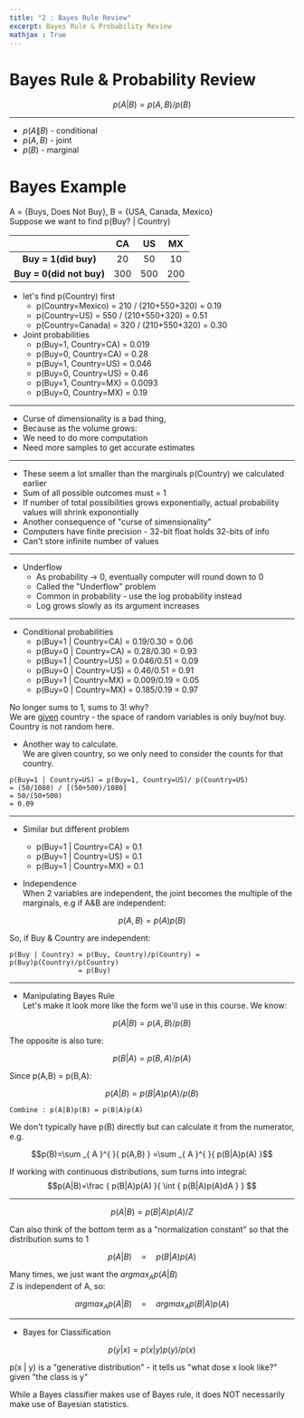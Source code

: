 ```yaml
---
title: "2 : Bayes Rule Review" 
excerpt: Bayes Rule & Probability Review
mathjax : True
---
```

# Bayes Rule & Probability Review

$$p(A|B)=p(A,B)/p(B)$$  

---


- $p(A \| B)$ - conditional
- $p(A,B)$ - joint
- $p(B)$ - marginal

# Bayes Example

A = {Buys, Does Not Buy}, B = {USA, Canada, Mexico}  
Suppose we want to find p(Buy? | Country)

|                           | CA  | US  | MX  |
|:-------------------------:|:---:|:---:|:---:|
| __Buy = 1(did buy)__      |20   |50   |10   |
| __Buy = 0(did not buy)__  |300  |500  |200  |

- let's find p(Country) first
    + p(Country=Mexico) = 210 / (210+550+320) = 0.19
    + p(Country=US) = 550 / (210+550+320) = 0.51
    + p(Country=Canada) = 320 / (210+550+320) = 0.30
- Joint probabilities
    + p(Buy=1, Country=CA) = 0.019
    + p(Buy=0, Country=CA) = 0.28
    + p(Buy=1, Country=US) = 0.046
    + p(Buy=0, Country=US) = 0.46
    + p(Buy=1, Country=MX) = 0.0093
    + p(Buy=0, Country=MX) = 0.19

---
- Curse of dimensionality is a bad thing,
- Because as the volume grows:
- We need to do more computation
- Need more samples to get accurate estimates

---
- These seem a lot smaller than the marginals p(Country) we calculated earlier
- Sum of all possible outcomes must = 1
- If number of total possibilities grows exponentially, actual probability values will shrink exponontially
- Another consequence of "curse of simensionality"
- Computers have finite precision - 32-bit float holds 32-bits of info
- Can't store infinite number of values

----
- Underflow 
    - As probability → 0, eventually computer will round down to 0
    - Called the "Underflow" problem
    - Common in probability - use the log probability instead
    - Log grows slowly as its argument increases

---
- Conditional probabilities
    + p(Buy=1 \| Country=CA) = 0.19/0.30 = 0.06
    + p(Buy=0 \| Country=CA) = 0.28/0.30 = 0.93
    + p(Buy=1 \| Country=US) = 0.046/0.51 = 0.09
    + p(Buy=0 \| Country=US) = 0.46/0.51 = 0.91
    + p(Buy=1 \| Country=MX) = 0.009/0.19 = 0.05
    + p(Buy=0 \| Country=MX) = 0.185/0.19 = 0.97

No longer sums to 1, sums to 3! why?  
We are <U>given</U> country - the space of random variables is only buy/not buy.  
Country is not random here.  

- Another way to calculate.  
We are given country, so we only need to consider the counts for that country. 
```
p(Buy=1 | Country=US) = p(Buy=1, Country=US)/ p(Country=US)  
= (50/1080) / [(50+500)/1080]  
= 50/(50+500)  
= 0.09
```

---

- Similar but different problem
    + p(Buy=1 \| Country=CA) = 0.1
    + p(Buy=1 \| Country=US) = 0.1
    + p(Buy=1 \| Country=MX) = 0.1

- Independence  
When 2 variables are independent, the joint becomes the multiple of the marginals, e.g if A&B are independent:  

$$p(A,B) = p(A)p(B)$$  

So, if Buy & Country are independent:  
```
p(Buy | Country) = p(Buy, Country)/p(Country) = p(Buy)p(Country)/p(Country)  
                 = p(Buy)
```

---

- Manipulating Bayes Rule  
Let's make it look more like the form we'll use in this course. We know:  

$$p(A|B) = p(A,B) / p(B)$$  

The opposite is also ture:  

$$p(B|A) = p(B,A) / p(A)$$  

Since p(A,B) = p(B,A):  

$$p(A|B) = p(B|A)p(A) / p(B)$$  

```
Combine : p(A|B)p(B) = p(B|A)p(A) 
```

We don't typically have p(B) directly but can calculate it from the numerator, e.g.  


$$p(B)=\sum _{ A }^{  }{ p(A,B) } =\sum _{ A }^{  }{ p(B|A)p(A) }$$  


If working with continuous distributions, sum turns into integral:
$$p(A|B)=\frac { p(B|A)p(A) }{ \int { p(B|A)p(A)dA }  } $$

---

$$p(A|B) = p(B|A)p(A) / Z$$  

Can also think of the bottom term as a "normalization constant" so that the distribution sums to 1  

$$p(A|B)\quad \propto \quad p(B|A)p(A)$$  

Many times, we just want the ${ argmax }_{ A }p(A|B)$  
Z is independent of A, so:  

$${ argmax }_{ A }p(A|B)\quad =\quad { argmax }_{ A }p(B|A)p(A)$$  


---

- Bayes for Classification  

$$p(y|x) = p(x|y)p(y) / p(x)$$

p(x \| y) is a "generative distribution" - it tells us "what dose x look like?" given "the class is y"  

While a Bayes classifier makes use of Bayes rule, it does NOT necessarily make use of Bayesian statistics.  

